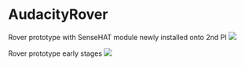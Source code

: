 # AudacityRover

Rover prototype with SenseHAT module newly installed onto 2nd PI
![](https://pbs.twimg.com/media/CqJGlUIWYAE90VU.jpg:large)


Rover prototype early stages
![](https://pbs.twimg.com/media/Cc1ujl0W0AAQG8A.jpg:large)
